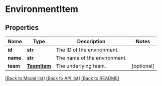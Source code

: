 # EnvironmentItem

## Properties
Name | Type | Description | Notes
------------ | ------------- | ------------- | -------------
**id** | **str** | The ID of the environment. | 
**name** | **str** | The name of the environment. | 
**team** | [**TeamItem**](TeamItem.md) | The underlying team. | [optional] 

[[Back to Model list]](../README.md#documentation-for-models) [[Back to API list]](../README.md#documentation-for-api-endpoints) [[Back to README]](../README.md)


